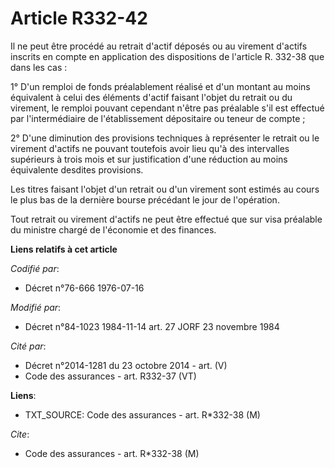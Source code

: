 # Article R332-42

Il ne peut être procédé au retrait d'actif déposés ou au virement d'actifs inscrits en compte en application des dispositions
de l'article R. 332-38 que dans les cas :

1° D'un remploi de fonds préalablement réalisé et d'un montant au moins équivalent à celui des éléments d'actif faisant
l'objet du retrait ou du virement, le remploi pouvant cependant n'être pas préalable s'il est effectué par l'intermédiaire de
l'établissement dépositaire ou teneur de compte ;

2° D'une diminution des provisions techniques à représenter le retrait ou le virement d'actifs ne pouvant toutefois avoir
lieu qu'à des intervalles supérieurs à trois mois et sur justification d'une réduction au moins équivalente desdites
provisions.

Les titres faisant l'objet d'un retrait ou d'un virement sont estimés au cours le plus bas de la dernière bourse précédant le
jour de l'opération.

Tout retrait ou virement d'actifs ne peut être effectué que sur visa préalable du ministre chargé de l'économie et des
finances.

**Liens relatifs à cet article**

_Codifié par_:

  - Décret n°76-666 1976-07-16

_Modifié par_:

  - Décret n°84-1023 1984-11-14 art. 27 JORF 23 novembre 1984

_Cité par_:

  - Décret n°2014-1281 du 23 octobre 2014 - art. (V)
  - Code des assurances - art. R332-37 (VT)

**Liens**:

  - TXT_SOURCE: Code des assurances - art. R*332-38 (M)

_Cite_:

  - Code des assurances - art. R*332-38 (M)

